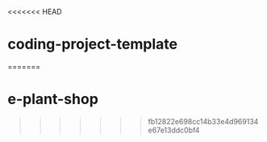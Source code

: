<<<<<<< HEAD
# coding-project-template
=======
# e-plant-shop
>>>>>>> fb12822e698cc14b33e4d969134e67e13ddc0bf4
